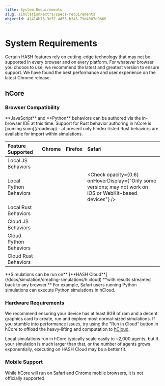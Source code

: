 ```yaml
---
title: System Requirements
slug: simulation/extra/specs-requirements
objectId: 41414b73-3d57-4d53-bf43-79d4007e9660
---
```


# System Requirements

Certain HASH features rely on cutting-edge technology that may not be supported in every browser and on every platform. For whatever browser you choose to use, we recommend the latest and greatest version to ensure support. We have found the best performance and user experience on the latest Chrome release.

## hCore

### Browser Compatibility

<Hint style="info">
**JavaScript** and **Python** behaviors can be authored via the in-browser IDE at this time. Support for Rust behavior authoring in hCore is [coming soon](/roadmap) - at present only hIndex-listed Rust behaviors are available for import within simulations.
</Hint>

<!-- prettier-ignore -->
| Feature Supported | Chrome    | Firefox   | Safari    |
| :---------------------------- | :-------- | :-------- | :-------- |
| Local JS Behaviors            | <Check /> | <Check /> | <Check /> |
| Local Python Behaviors        | <Check /> | <Check /> | <Check opacity={0.6} onHoverDisplay={"Only some versions; may not work on iOS or WebKit-based devices"} /> |
| Local Rust Behaviors          | <Check /> | <Check /> | <Check /> |
| Cloud JS Behaviors            | <Check /> | <Check /> | <Check /> |
| Cloud Python Behaviors        | <Check /> | <Check /> | <Check /> |
| Cloud Rust Behaviors          | <Check /> | <Check /> | <Check /> |

<Hint style="success">
**Simulations can be run on** [**HASH Cloud**](/docs/simulation/creating-simulations/h.cloud) **with results streamed back to any browser.** For example, Safari users running Python simulations can execute Python simulations in hCloud.
</Hint>

### Hardware Requirements

We recommend ensuring your device has at least 8GB of ram and a decent graphics card to create, run and explore most normal-sized simulations. If you stumble into performance issues, try using the "Run in Cloud" button in hCore to offload the heavy-lifting and computation to [hCloud](/docs/simulation/creating-simulations/h.cloud).

Local simulations run in hCore typically scale easily to ~2,000 agents, but if your simulation is much larger than that, or the number of agents grows exponentially, executing on HASH Cloud may be a better fit.

### Mobile Support

While hCore will run on Safari and Chrome mobile browsers, it is not officially supported.
